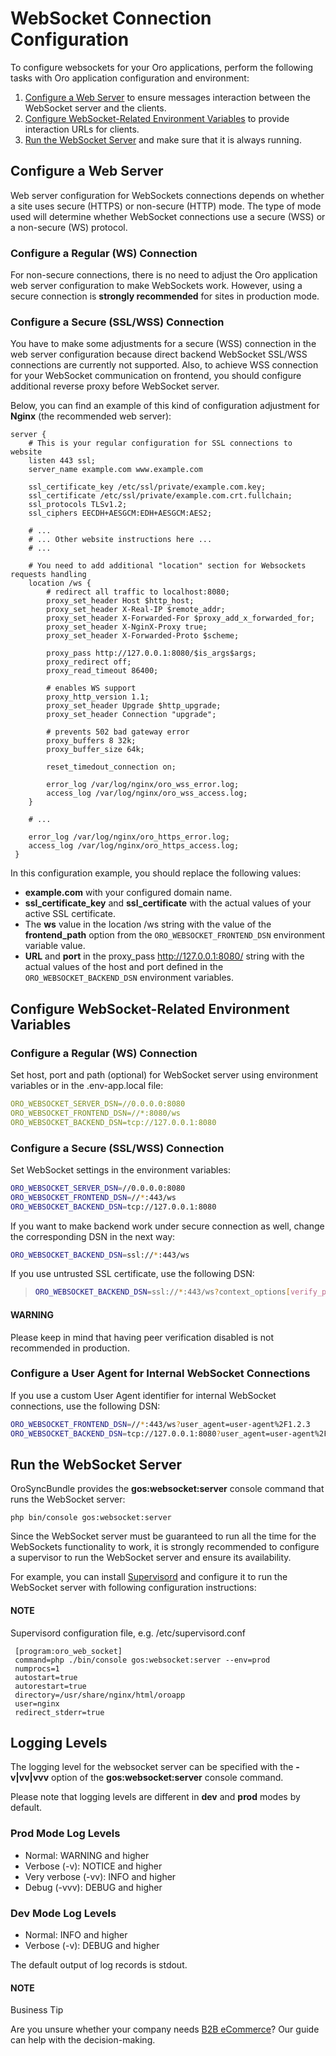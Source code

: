 <a id="dev-guide-system-websockets-setup-configuration"></a>

# WebSocket Connection Configuration

To configure websockets for your Oro applications, perform the following tasks with Oro application configuration and environment:

1. [Configure a Web Server]() to ensure messages interaction between the WebSocket server and the clients.
2. [Configure WebSocket-Related Environment Variables]() to provide interaction URLs for clients.
3. [Run the WebSocket Server]() and make sure that it is always running.

## Configure a Web Server

Web server configuration for WebSockets connections depends on whether a site uses secure (HTTPS) or non-secure (HTTP) mode. The type of mode used will determine whether WebSocket connections use a secure (WSS) or a non-secure (WS) protocol.

### Configure a Regular (WS) Connection

For non-secure connections, there is no need to adjust the Oro application web server configuration to make WebSockets work. However, using a secure connection is **strongly recommended** for sites in production mode.

### Configure a Secure (SSL/WSS) Connection

You have to make some adjustments for a secure (WSS) connection in the web server configuration because direct backend WebSocket SSL/WSS connections are currently not supported. Also, to achieve WSS connection for your WebSocket communication on frontend, you should configure additional reverse proxy before WebSocket server.

Below, you can find an example of this kind of configuration adjustment for **Nginx** (the recommended web server):

```none
server {
    # This is your regular configuration for SSL connections to website
    listen 443 ssl;
    server_name example.com www.example.com

    ssl_certificate_key /etc/ssl/private/example.com.key;
    ssl_certificate /etc/ssl/private/example.com.crt.fullchain;
    ssl_protocols TLSv1.2;
    ssl_ciphers EECDH+AESGCM:EDH+AESGCM:AES2;

    # ...
    # ... Other website instructions here ...
    # ...

    # You need to add additional "location" section for Websockets requests handling
    location /ws {
        # redirect all traffic to localhost:8080;
        proxy_set_header Host $http_host;
        proxy_set_header X-Real-IP $remote_addr;
        proxy_set_header X-Forwarded-For $proxy_add_x_forwarded_for;
        proxy_set_header X-NginX-Proxy true;
        proxy_set_header X-Forwarded-Proto $scheme;

        proxy_pass http://127.0.0.1:8080/$is_args$args;
        proxy_redirect off;
        proxy_read_timeout 86400;

        # enables WS support
        proxy_http_version 1.1;
        proxy_set_header Upgrade $http_upgrade;
        proxy_set_header Connection "upgrade";

        # prevents 502 bad gateway error
        proxy_buffers 8 32k;
        proxy_buffer_size 64k;

        reset_timedout_connection on;

        error_log /var/log/nginx/oro_wss_error.log;
        access_log /var/log/nginx/oro_wss_access.log;
    }

    # ...

    error_log /var/log/nginx/oro_https_error.log;
    access_log /var/log/nginx/oro_https_access.log;
 }
```

In this configuration example, you should replace the following values:

* **example.com** with your configured domain name.
* **ssl_certificate_key** and **ssl_certificate** with the actual values of your active SSL certificate.
* The **ws** value in the location /ws string with the value of the **frontend_path** option from the `ORO_WEBSOCKET_FRONTEND_DSN` environment variable value.
* **URL** and **port** in the proxy_pass http://127.0.0.1:8080/ string with the actual values of the host and port defined in the `ORO_WEBSOCKET_BACKEND_DSN` environment variables.

## Configure WebSocket-Related Environment Variables

### Configure a Regular (WS) Connection

Set host, port and path (optional) for WebSocket server using environment variables or in the .env-app.local file:

```yaml
ORO_WEBSOCKET_SERVER_DSN=//0.0.0.0:8080
ORO_WEBSOCKET_FRONTEND_DSN=//*:8080/ws
ORO_WEBSOCKET_BACKEND_DSN=tcp://127.0.0.1:8080
```

### Configure a Secure (SSL/WSS) Connection

Set WebSocket settings in the environment variables:

```bash
ORO_WEBSOCKET_SERVER_DSN=//0.0.0.0:8080
ORO_WEBSOCKET_FRONTEND_DSN=//*:443/ws
ORO_WEBSOCKET_BACKEND_DSN=tcp://127.0.0.1:8080
```

If you want to make backend work under secure connection as well, change the corresponding DSN in the next way:

```bash
ORO_WEBSOCKET_BACKEND_DSN=ssl://*:443/ws
```

If you use untrusted SSL certificate, use the following DSN:

> ```bash
> ORO_WEBSOCKET_BACKEND_DSN=ssl://*:443/ws?context_options[verify_peer]=false&context_options[verify_peer_name]=false
> ```

#### WARNING
Please keep in mind that having peer verification disabled is not recommended in production.

### Configure a User Agent for Internal WebSocket Connections

If you use a custom User Agent identifier for internal WebSocket connections, use the following DSN:

```bash
ORO_WEBSOCKET_FRONTEND_DSN=//*:443/ws?user_agent=user-agent%2F1.2.3
ORO_WEBSOCKET_BACKEND_DSN=tcp://127.0.0.1:8080?user_agent=user-agent%2F1.2.3
```

## Run the WebSocket Server

OroSyncBundle provides the **gos:websocket:server** console command that runs the WebSocket server:

```none
php bin/console gos:websocket:server
```

Since the WebSocket server must be guaranteed to run all the time for the WebSockets functionality to work, it is strongly
recommended to configure a supervisor to run the WebSocket server and ensure its availability.

For example, you can install <a href="http://supervisord.org/" target="_blank">Supervisord</a> and configure it to run the WebSocket server with following configuration instructions:

#### NOTE
Supervisord configuration file, e.g. /etc/supervisord.conf
```none
 [program:oro_web_socket]
 command=php ./bin/console gos:websocket:server --env=prod
 numprocs=1
 autostart=true
 autorestart=true
 directory=/usr/share/nginx/html/oroapp
 user=nginx
 redirect_stderr=true
```

## Logging Levels

The logging level for the websocket server can be specified with the **-v|vv|vvv** option of the **gos:websocket:server** console command.

Please note that logging levels are different in **dev** and **prod** modes by default.

### Prod Mode Log Levels

* Normal: WARNING and higher
* Verbose (-v): NOTICE and higher
* Very verbose (-vv): INFO and higher
* Debug (-vvv): DEBUG and higher

### Dev Mode Log Levels

* Normal: INFO and higher
* Verbose (-v): DEBUG and higher

The default output of log records is stdout.

#### NOTE
Business Tip

Are you unsure whether your company needs <a href="https://oroinc.com/b2b-ecommerce/what-is-b2b-ecommerce/" target="_blank">B2B eCommerce</a>? Our guide can help with the decision-making.
<!-- Frontend -->
